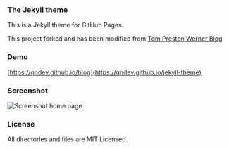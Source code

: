 ### The Jekyll theme

This is a Jekyll theme for GitHub Pages.

This project forked and has been modified from [Tom Preston Werner Blog](https://github.com/mojombo/mojombo.github.io)

### Demo

[https://qndev.github.io/blog](https://qndev.github.io/jekyll-theme)

### Screenshot

![Screenshot home page](https://raw.githubusercontent.com/qndev/jekyll-theme/master/images/screenshot-homepage.png)

### 

### License

All directories and files are MIT Licensed.
